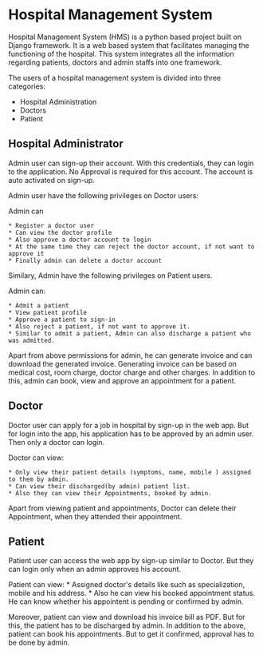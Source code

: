 # Hospital Management System

Hospital Management System (HMS) is a python based project built on Django framework. It is a web based system that facilitates managing the functioning of the hospital. This system integrates all the information regarding patients, doctors and admin staffs into one framework.

The users of a hospital management system is divided into three categories:

* Hospital Administration
* Doctors
* Patient

## Hospital Administrator

Admin user can sign-up their account. With this credentials, they can login to the application. No Approval is required for this account. The account is auto activated on sign-up.

Admin user have the following privileges on Doctor users:

Admin can 

	* Register a doctor user
	* Can view the doctor profile
	* Also approve a doctor account to login
	* At the same time they can reject the doctor account, if not want to approve it
	* Finally admin can delete a doctor account

Similary, Admin have the following privileges on Patient users.

Admin can:

	* Admit a patient
	* View patient profile
	* Approve a patient to sign-in
	* Also reject a patient, if not want to approve it.
	* Similar to admit a patient, Admin can also discharge a patient who was admitted.

Apart from above permissions for admin, he can generate invoice and can download the generated invoice. Generating invoice can be based on medical cost, room charge, doctor charge and other charges. In addition to this, admin can book, view and approve an appointment for a patient.


## Doctor

Doctor user can apply for a job in hospital by sign-up in the web app. But for login into the app, his application has to be approved by an admin user. Then only a doctor can login.

Doctor can view:

	* Only view their patient details (symptoms, name, mobile ) assigned to them by admin.
	* Can view their discharged(by admin) patient list.
	* Also they can view their Appointments, booked by admin.

Apart from viewing patient and appointments, Doctor can delete their Appointment, when they attended their appointment.


## Patient

Patient user can access the web app by sign-up similar to Doctor. But they can login only when an admin approves his account.

Patient can view:
	* Assigned doctor's details like such as  specialization, mobile and his address.
	* Also he can view his booked appointment status. He can know whether his appointent is pending or confirmed by admin.

Moreover, patient can view and download his invoice bill as PDF. But for this, the patient has to be discharged by admin. In addition to the above, patient can book his appointments. But to get it confirmed, approval has to be done by admin.

